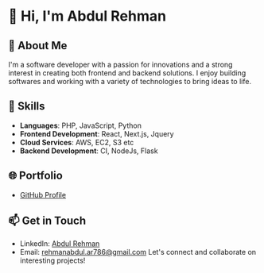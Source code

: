 # 👋 Hi, I'm Abdul Rehman

## 👀 About Me

I'm a software developer with a passion for innovations and a strong interest in creating both frontend and backend solutions. I enjoy building softwares and working with a variety of technologies to bring ideas to life.

## 💼 Skills

- **Languages**: PHP, JavaScript, Python
- **Frontend Development**: React, Next.js, Jquery
- **Cloud Services**: AWS, EC2, S3 etc
- **Backend Development**: CI, NodeJs, Flask
## 🌐 Portfolio

- [GitHub Profile](https://github.com/abdulrehman043)

## 📫 Get in Touch

- LinkedIn: [Abdul Rehman](https://www.linkedin.com/in/abdulrehman043)
- Email: rehmanabdul.ar786@gmail.com
Let's connect and collaborate on interesting projects!

